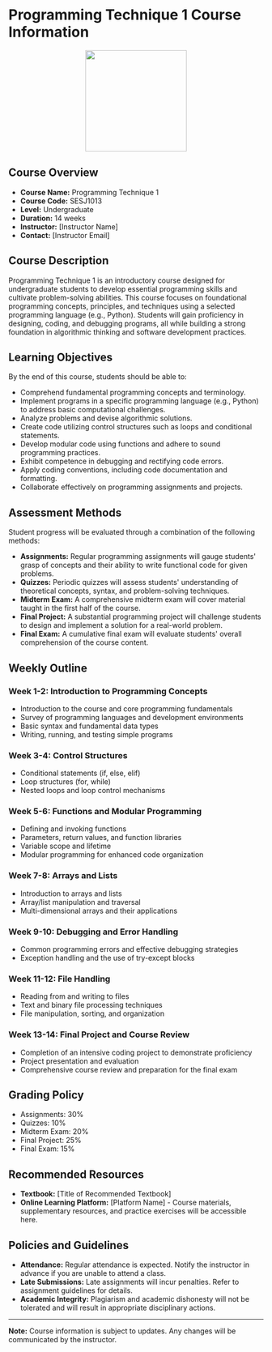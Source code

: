 # Programming Technique 1 Course Information

<p align = "center">
<img src="https://github.com/Dr-Khatib/PT1-SESJ1013/blob/main/images/PT1Banner.jpg" height="200">
</p>


## Course Overview

- **Course Name:** Programming Technique 1
- **Course Code:** SESJ1013
- **Level:** Undergraduate
- **Duration:** 14 weeks
- **Instructor:** [Instructor Name]
- **Contact:** [Instructor Email]

## Course Description

Programming Technique 1 is an introductory course designed for undergraduate students to develop essential programming skills and cultivate problem-solving abilities. This course focuses on foundational programming concepts, principles, and techniques using a selected programming language (e.g., Python). Students will gain proficiency in designing, coding, and debugging programs, all while building a strong foundation in algorithmic thinking and software development practices.

## Learning Objectives

By the end of this course, students should be able to:

- Comprehend fundamental programming concepts and terminology.
- Implement programs in a specific programming language (e.g., Python) to address basic computational challenges.
- Analyze problems and devise algorithmic solutions.
- Create code utilizing control structures such as loops and conditional statements.
- Develop modular code using functions and adhere to sound programming practices.
- Exhibit competence in debugging and rectifying code errors.
- Apply coding conventions, including code documentation and formatting.
- Collaborate effectively on programming assignments and projects.

## Assessment Methods

Student progress will be evaluated through a combination of the following methods:

- **Assignments:** Regular programming assignments will gauge students' grasp of concepts and their ability to write functional code for given problems.
- **Quizzes:** Periodic quizzes will assess students' understanding of theoretical concepts, syntax, and problem-solving techniques.
- **Midterm Exam:** A comprehensive midterm exam will cover material taught in the first half of the course.
- **Final Project:** A substantial programming project will challenge students to design and implement a solution for a real-world problem.
- **Final Exam:** A cumulative final exam will evaluate students' overall comprehension of the course content.

## Weekly Outline

### Week 1-2: Introduction to Programming Concepts

- Introduction to the course and core programming fundamentals
- Survey of programming languages and development environments
- Basic syntax and fundamental data types
- Writing, running, and testing simple programs

### Week 3-4: Control Structures

- Conditional statements (if, else, elif)
- Loop structures (for, while)
- Nested loops and loop control mechanisms

### Week 5-6: Functions and Modular Programming

- Defining and invoking functions
- Parameters, return values, and function libraries
- Variable scope and lifetime
- Modular programming for enhanced code organization

### Week 7-8: Arrays and Lists

- Introduction to arrays and lists
- Array/list manipulation and traversal
- Multi-dimensional arrays and their applications

### Week 9-10: Debugging and Error Handling

- Common programming errors and effective debugging strategies
- Exception handling and the use of try-except blocks

### Week 11-12: File Handling

- Reading from and writing to files
- Text and binary file processing techniques
- File manipulation, sorting, and organization

### Week 13-14: Final Project and Course Review

- Completion of an intensive coding project to demonstrate proficiency
- Project presentation and evaluation
- Comprehensive course review and preparation for the final exam

## Grading Policy

- Assignments: 30%
- Quizzes: 10%
- Midterm Exam: 20%
- Final Project: 25%
- Final Exam: 15%

## Recommended Resources

- **Textbook:** [Title of Recommended Textbook]
- **Online Learning Platform:** [Platform Name] - Course materials, supplementary resources, and practice exercises will be accessible here.

## Policies and Guidelines

- **Attendance:** Regular attendance is expected. Notify the instructor in advance if you are unable to attend a class.
- **Late Submissions:** Late assignments will incur penalties. Refer to assignment guidelines for details.
- **Academic Integrity:** Plagiarism and academic dishonesty will not be tolerated and will result in appropriate disciplinary actions.

---
**Note:** Course information is subject to updates. Any changes will be communicated by the instructor.
